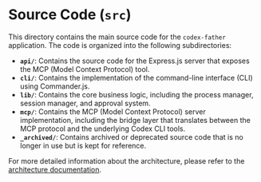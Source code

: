 # Source Code (`src`)

This directory contains the main source code for the `codex-father` application.
The code is organized into the following subdirectories:

- **`api/`**: Contains the source code for the Express.js server that exposes
  the MCP (Model Context Protocol) tool.
- **`cli/`**: Contains the implementation of the command-line interface (CLI)
  using Commander.js.
- **`lib/`**: Contains the core business logic, including the process manager,
  session manager, and approval system.
- **`mcp/`**: Contains the MCP (Model Context Protocol) server implementation,
  including the bridge layer that translates between the MCP protocol and the
  underlying Codex CLI tools.
- **`_archived/`**: Contains archived or deprecated source code that is no
  longer in use but is kept for reference.

For more detailed information about the architecture, please refer to the
[architecture documentation](../docs/architecture/README.md).
